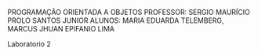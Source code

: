 PROGRAMAÇÃO ORIENTADA A OBJETOS
PROFESSOR: SERGIO MAURÍCIO PROLO SANTOS JUNIOR
ALUNOS: MARIA EDUARDA TELEMBERG, MARCUS JHUAN EPIFANIO LIMA

Laboratorio 2
